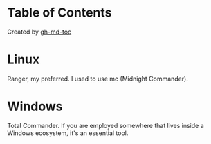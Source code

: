 
Table of Contents
=================



Created by [gh-md-toc](https://github.com/ekalinin/github-markdown-toc)
# Linux
Ranger, my preferred.
I used to use mc (Midnight Commander).

# Windows
Total Commander. If you are employed somewhere that lives inside a Windows
ecosystem, it's an essential tool.
